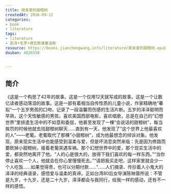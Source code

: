 ```yaml
---
title: 我亲爱的甜橙树
createdAt: 2016-09-12
categories: 
- book
- literature
tags: 
- literature
- 若泽•毛罗•德瓦斯康塞洛斯
resource: https://books.jianchengwang.info/literature/我亲爱的甜橙树.epub
douban: 4826530


---
```


## 简介

《这是一个构思了42年的故事。这是一个仅用12天就写成的故事。这是一个让数亿读者感动落泪的故事。这是一部有着相当自传性质的儿童小说，作家精确地“摹拟”一个五岁男孩的口吻，记录了一段温馨而伤感的生活片断。五岁的泽泽聪明而早熟，这个天性敏感的男孩，喜欢美国西部电影，喜欢唱歌，总是在自己的“幻想世界”里排遣生活中的不如意和委屈，他甚至发现了一棵“会说话的甜橙树”，每当挨罚的时候他就去找甜橙树聊天……直到有一天，他发现了“这个世界上他最喜欢的人”——老葡。老葡取代了那棵“小甜橙树”，成为他最想念的倾诉对象。他发现，原来现实生活中也能感受到温柔与爱，但是坏消息突然来临：先是因为修路而要砍掉小甜橙树，接着老葡突遇车祸。那个幻想世界中的爱，那个现实生活中的爱，都突然地离开了他。“人的心是很大的，放得下我们喜欢的每一样东西。”“当你停止喜欢一个人，他就会在你心里慢慢死去。”“请把我买走吧，这样家里就会少一个人吃饭……如果觉得贵，也可以分期付款……”……人们摘录、传抄着人小鬼大的泽泽的经典语录，感悟爱与温柔的真谛。正如台湾80后女导演陈映蓉所说：不管是九岁，十九岁，还是二十九岁，泽泽都会与我同行，给我一样的感动，还有不一样的感悟。


